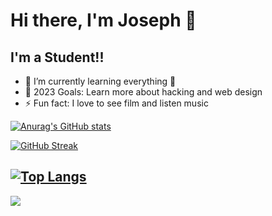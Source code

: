 # Hi there, I'm Joseph 👋 

## I'm a Student!!

- 🌱 I’m currently learning everything 🤣
- 🥅 2023 Goals: Learn more about hacking and web design
- ⚡ Fun fact: I love to see film and listen music


[![Anurag's GitHub stats](https://github-readme-stats.vercel.app/api?username=alu0101329161)](https://github.com/anuraghazra/github-readme-stats)

[![GitHub Streak](https://streak-stats.demolab.com?user=alu0101329161&theme=dark-smoky&locale=es&date_format=j%20M%5B%20Y%5D)](https://git.io/streak-stats)

[![Top Langs](https://github-readme-stats.vercel.app/api/top-langs/?username=alu0101329161&hide=html,css)](https://github.com/anuraghazra/github-readme-stats)
---
[![](https://visitcount.itsvg.in/api?id=alu0101329161&label=Profile%20Views&pretty=false)](https://visitcount.itsvg.in)
